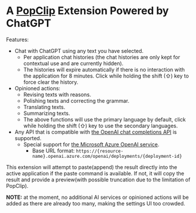 # A [PopClip](https://pilotmoon.com/popclip/) Extension Powered by ChatGPT

Features:
- Chat with ChatGPT using any text you have selected.
    - Per application chat histories (the chat histories are only kept for contextual use and are currently hidden).
    - The histories will expire automatically if there is no interaction with the application for 8 minutes. Click while holding the shift (⇧) key to force clear the history.
- Opinioned actions:
    - Revising texts with reasons.
    - Polishing texts and correcting the grammar.
    - Translating texts.
    - Summarizing texts.
    - The above functions will use the primary language by default, click while holding the shift (⇧) key to use the secondary languages.
- Any API that is compatible with [the OpenAI chat completions API](https://platform.openai.com/docs/api-reference/chat/create) is supported.
    - Special support for [the Microsoft Azure OpenAI service](https://learn.microsoft.com/en-us/azure/ai-services/openai/reference#chat-completions).
        - Base URL format: `https://{resource-name}.openai.azure.com/openai/deployments/{deployment-id}`

This extension will attempt to paste(append) the result directly into the active application if the paste command is available. If not, it will copy the result and provide a preview(with possible truncation due to the limitation of PopClip).


**NOTE:** at the moment, no additional AI services or opinioned actions will be added as there are already too many, making the settings UI too crowded.
